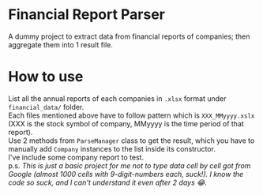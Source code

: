 # Financial Report Parser
A dummy project to extract data from financial reports of companies; then aggregate them into 1 result file.
# How to use
List all the annual reports of each companies in `.xlsx` format under `financial_data/` folder.<br>
Each files mentioned above have to follow pattern which is `XXX_MMyyyy.xslx` (XXX is the stock symbol of company, MMyyyy is the time period of that report). <br>
Use 2 methods from `ParseManager` class to get the result, which you have to manually add `Company` instances to the list inside its constructor.<br>
I've include some company report to test.<br>
p.s. *This is just a basic project for me not to type data cell by cell got from Google (almost 1000 cells with 9-digit-numbers each, suck!). I know the code so suck, and I can't understand it even after 2 days 😂*.



